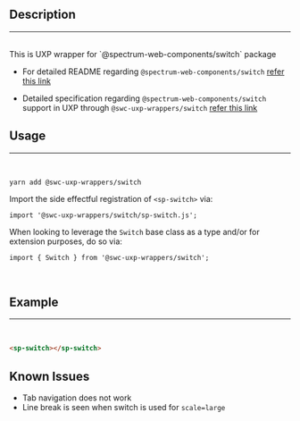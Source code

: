 ## Description

---

<br />
This is UXP wrapper for `@spectrum-web-components/switch` package 
<br />

-   For detailed README regarding `@spectrum-web-components/switch` [refer this link](https://www.npmjs.com/package/@spectrum-web-components/switch/v/0.37.0)

-   Detailed specification regarding `@spectrum-web-components/switch` support in UXP through `@swc-uxp-wrappers/switch` [refer this link](https://developer.adobe.com/photoshop/uxp/2022/uxp-api/reference-spectrum/swc/)

## Usage

---

<br />

```
yarn add @swc-uxp-wrappers/switch
```

Import the side effectful registration of `<sp-switch>` via:

```
import '@swc-uxp-wrappers/switch/sp-switch.js';
```

When looking to leverage the `Switch` base class as a type and/or for extension purposes, do so via:

```
import { Switch } from '@swc-uxp-wrappers/switch';
```

<br />

## Example

---

<br />

```html
<sp-switch></sp-switch>
```

## Known Issues
- Tab navigation does not work
- Line break is seen when switch is used for `scale=large`
